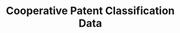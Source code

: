 ---
bigquery: https://console.cloud.google.com/bigquery?p=patents-public-data&d=cpc&page=dataset
citation: '“Cooperative Patent Classification” by the EPO and USPTO, for public use. '
contributors: EPO, USPTO
cost: None
description: Cooperative Patent Classification Data contains the scheme and definitions
  of the Cooperative Patent Classification system for classifying patent documents.
  The CPC is the result of a partnership between the EPO and the USPTO in their joint
  effort to develop a common, internationally compatible classification system for
  technical documents, in particular patent publications, which will be used by both
  offices in the patent granting process
documentation: https://www.cooperativepatentclassification.org/cpcSchemeAndDefinitions
last_edit: Mon, 04 Apr 2022 19:07:06 GMT
location: https://www.cooperativepatentclassification.org/index
maintained_by: USPTO, EPO
schema_fields: '[''childGroups'', ''residualReferences'', ''notAllocatable'', ''applicationReferences'',
  ''definition'', ''limitingReferences'', ''child_groups'', ''additional_only'', ''glossary'',
  ''sizeCache'', ''title_full'', ''application_references'', ''titlePart'', ''children'',
  ''dateRevised'', ''ipcConcordant'', ''title_part'', ''status'', ''titleFull'', ''breakdown_code'',
  ''level'', ''ipc_concordant'', ''not_allocatable'', ''informative_references'',
  ''breakdownCode'', ''symbol'', ''date_revised'', ''informativeReferences'', ''limiting_references'',
  ''parents'', ''synonyms'', ''residual_references'']'
shortname: cooperative_patent_classification
tags:
- patents
- science
title: Cooperative Patent Classification Data
uuid: 984374a7-16e9-4b35-9445-458daceb01bf
---